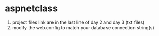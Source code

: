 # aspnetclass

1. project files link are in the last line of day 2 and day 3 (txt files)
2. modify the web.config to match your database connection string(s)  
